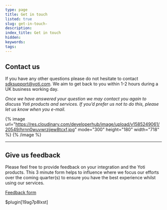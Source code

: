 ```yaml
---
type: page
title: Get in touch
listed: true
slug: get-in-touch-
description: 
index_title: Get in touch
hidden: 
keywords: 
tags: 
---
```


## Contact us

If you have any other questions please do not hesitate to contact [sdksupport@yoti.com](mailto:sdksupport@yoti.com). We aim to get back to you within 1-2 hours during a UK business working day. 

_Once we have answered your question we may contact you again to discuss Yoti products and services. If you’d prefer us not to do this, please let us know when you e-mail._

{% image url="https://res.cloudinary.com/developerhub/image/upload/v1585249061/20549/hrnn0wuvwrzjjew8tcxf.jpg" mode="300" height="180" width="718" %}
{% /image %}

---

## Give us feedback

Please feel free to provide feedback on your integration and the Yoti products. This 3 minute form helps to influence where we focus our efforts over the coming quarter(s) to ensure you have the best experience whilst using our services.

[Feedback form](https://www.yoti.com/integrations-feedback/)

$plugin[19ag7p8lxst]
